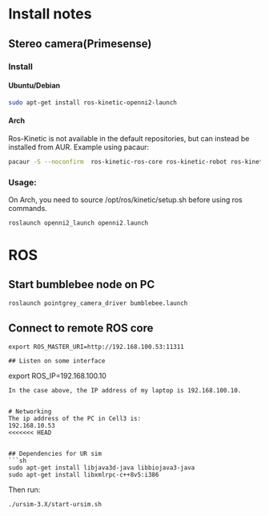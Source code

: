 # Install notes

## Stereo camera(Primesense)
### Install
#### Ubuntu/Debian
```sh
sudo apt-get install ros-kinetic-openni2-launch
```
#### Arch
Ros-Kinetic is not available in the default repositories, but can instead be installed from AUR. Example using pacaur:
```sh
pacaur -S --noconfirm  ros-kinetic-ros-core ros-kinetic-robot ros-kinetic-openni2-launch
```
### Usage:
On Arch, you need to source /opt/ros/kinetic/setup.sh before using ros commands.
```h
roslaunch openni2_launch openni2.launch	
```

# ROS
## Start bumblebee node on PC
```sh
roslaunch pointgrey_camera_driver bumblebee.launch
```

## Connect to remote ROS core
```
export ROS_MASTER_URI=http://192.168.100.53:11311

## Listen on some interface
```
export ROS_IP=192.168.100.10
```
In the case above, the IP address of my laptop is 192.168.100.10.


# Networking
The ip address of the PC in Cell3 is:
192.168.10.53
<<<<<<< HEAD


## Dependencies for UR sim
```sh
sudo apt-get install libjava3d-java libbiojava3-java 
sudo apt-get install libxmlrpc-c++8v5:i386 
```

Then run:
```sh
./ursim-3.X/start-ursim.sh
```
